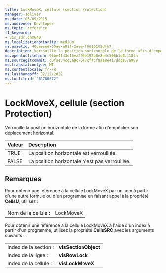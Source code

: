 ```yaml
---
title: LockMoveX, cellule (section Protection)
manager: soliver
ms.date: 03/09/2015
ms.audience: Developer
ms.topic: reference
f1_keywords:
- vis_sdr.chm640
ms.localizationpriority: medium
ms.assetid: 48ceeeed-66ae-a81f-2aee-f0010102dfb7
description: Verrouille la position horizontale de la forme afin d'empêcher son déplacement horizontal.
ms.openlocfilehash: 96be4143e15ea296e192b0e8e4c506b1d0b418fa
ms.sourcegitcommit: c0fae34cd3a9c75a7cffcf9ae8e417ddde07a989
ms.translationtype: MT
ms.contentlocale: fr-FR
ms.lasthandoff: 02/12/2022
ms.locfileid: "62780672"
---
```

# <a name="lockmovex-cell-protection-section"></a>LockMoveX, cellule (section Protection)

Verrouille la position horizontale de la forme afin d'empêcher son déplacement horizontal.
  
|**Valeur**|**Description**|
|:-----|:-----|
| TRUE  <br/> | La position horizontale est verrouillée. |
| FALSE  <br/> | La position horizontale n'est pas verrouillée. |
   
## <a name="remarks"></a>Remarques

Pour obtenir une référence à la cellule LockMoveX par un nom à partir d'une autre formule ou d'un programme en faisant appel à la propriété **CellsU**, utilisez : 
  
|||
|:-----|:-----|
| Nom de la cellule :  <br/> | LockMoveX  <br/> |
   
Pour obtenir une référence à la cellule LockMoveX à l'aide d'un index à partir d'un programme, utilisez la propriété **CellsSRC** avec les arguments suivants : 
  
|||
|:-----|:-----|
| Index de la section :  <br/> |**visSectionObject** <br/> |
| Index de la ligne :  <br/> |**visRowLock** <br/> |
| Index de la cellule :  <br/> |**visLockMoveX** <br/> |
   

